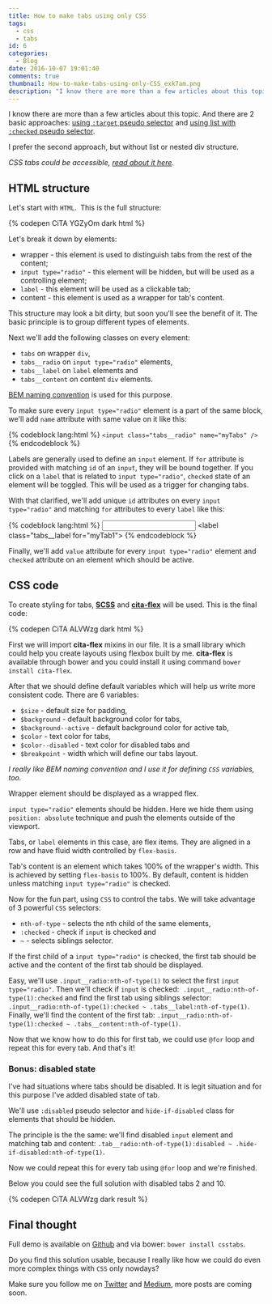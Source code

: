 ```yaml
---
title: How to make tabs using only CSS
tags:
  - css
  - tabs
id: 6
categories:
  - Blog
date: 2016-10-07 19:01:40
comments: true
thumbnail: How-to-make-tabs-using-only-CSS_exk7am.png
description: "I know there are more than a few articles about this topic. And there are 2 basic approaches: using target pseudo selector and using list with checked pseudo selector."
---
```


I know there are more than a few articles about this topic. And there are 2 basic approaches: [using `:target` pseudo selector](https://css-tricks.com/css3-tabs/) and [using list with `:checked` pseudo selector](https://css-tricks.com/functional-css-tabs-revisited/).

<!-- more -->

I prefer the second approach, but without list or nested div structure.

_CSS tabs could be accessible, [read about it here](/articles/css-tabs-part-ii-accessibility/)._

## HTML structure

Let's start with `HTML`.  This is the full structure:

{% codepen CiTA YGZyOm dark html %}

Let's break it down by elements:

*   wrapper - this element is used to distinguish tabs from the rest of the content;
*   `input type="radio"` - this element will be hidden, but will be used as a controlling element;
*   `label` - this element will be used as a clickable tab;
*   content - this element is used as a wrapper for tab's content.

This structure may look a bit dirty, but soon you'll see the benefit of it. The basic principle is to group different types of elements.

Next we'll add the following classes on every element:

*   `tabs` on wrapper `div`,
*   `tabs__radio` on `input type="radio"` elements,
*   `tabs__label` on `label` elements and
*   `tabs__content` on content `div` elements.

[BEM naming convention](https://en.bem.info/methodology/) is used for this purpose.

To make sure every `input type="radio"` element is a part of the same block, we'll add `name` attribute with same value on it like this:

{% codeblock lang:html %}
`<input class="tabs__radio" name="myTabs" />`
{% endcodeblock %}

Labels are generally used to define an `input` element. If `for` attribute is provided with matching `id` of an `input`, they will be bound together. If you click on a `label` that is related to `input type="radio"`, `checked` state of an element will be toggled. This will be used as a trigger for changing tabs.

With that clarified, we'll add unique `id` attributes on every `input type="radio"` and matching `for` attributes to every `label` like this:

{% codeblock lang:html %}
<input class="tabs__radio" id="myTab1" name="myTabs" />
<label class="tabs__label for="myTab1">
{% endcodeblock %}

Finally, we'll add `value` attribute for every `input type="radio"` element and `checked` attribute on an element which should be active.

## CSS code

To create styling for tabs, **[SCSS](http://sass-lang.com/documentation/file.SCSS_FOR_SASS_USERS.html)** and **[cita-flex](https://github.com/maliMirkec/cita-flex)** will be used. This is the final code:

{% codepen CiTA ALVWzg dark html %}

First we will import **cita-flex** mixins in our file. It is a small library which could help you create layouts using flexbox built by me. **cita-flex** is available through bower and you could install it using command `bower install cita-flex`.

After that we should define default variables which will help us write more consistent code. There are 6 variables:

*   `$size` - default size for padding,
*   `$background` - default background color for tabs,
*   `$background--active` - default background color for active tab,
*   `$color` - text color for tabs,
*   `$color--disabled` - text color for disabled tabs and
*   `$breakpoint` - width which will define our tabs layout.

_I really like BEM naming convention and I use it for defining `CSS` variables, too._

Wrapper element should be displayed as a wrapped flex.

`input type="radio"` elements should be hidden. Here we hide them using `position: absolute` technique and push the elements outside of the viewport.

Tabs, or `label` elements in this case, are flex items. They are aligned in a row and have fluid width controlled by `flex-basis`.

Tab's content is an element which takes 100% of the wrapper's width. This is achieved by setting `flex-basis` to 100%. By default, content is hidden unless matching `input type="radio"` is checked.

Now for the fun part, using `CSS` to control the tabs. We will take advantage of 3 powerful `CSS` selectors:

*   `nth-of-type` - selects the nth child of the same elements,
*   `:checked` - check if `input` is checked and
*   `~` - selects siblings selector.

If the first child of a `input type="radio"` is checked, the first tab should be active and the content of the first tab should be displayed.

Easy, we'll use `.input__radio:nth-of-type(1)` to select the first `input type="radio"`. Then we'll check if `input` is checked:  `.input__radio:nth-of-type(1):checked` and find the first tab using siblings selector: `.input__radio:nth-of-type(1):checked ~ .tabs__label:nth-of-type(1)`. Finally, we'll find the content of the first tab: `.input__radio:nth-of-type(1):checked ~ .tabs__content:nth-of-type(1)`.

Now that we know how to do this for first tab, we could use `@for` loop and repeat this for every tab. And that's it!

### Bonus: disabled state

I've had situations where tabs should be disabled. It is legit situation and for this purpose I've added disabled state of tab.

We'll use `:disabled` pseudo selector and `hide-if-disabled` class for elements that should be hidden.

The principle is the the same: we'll find disabled `input` element and matching tab and content: `.tab__radio:nth-of-type(1):disabled ~ .hide-if-disabled:nth-of-type(1)`.

Now we could repeat this for every tab using `@for` loop and we're finished.

Below you could see the full solution with disabled tabs 2 and 10.

{% codepen CiTA ALVWzg dark result %}

## Final thought

Full demo is available on [Github](https://github.com/maliMirkec/csstabs) and via bower: `bower install csstabs`.

Do you find this solution usable, because I really like how we could do even more complex things with `CSS` only nowdays?

Make sure you follow me on [Twitter](https://twitter.com/malimirkeccita) and [Medium](https://medium.com/@malimirkeccita), more posts are coming soon.
